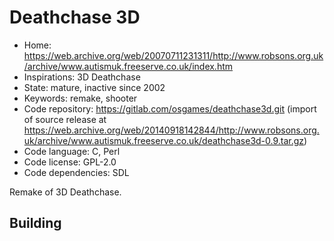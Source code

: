 # Deathchase 3D

- Home: https://web.archive.org/web/20070711231311/http://www.robsons.org.uk/archive/www.autismuk.freeserve.co.uk/index.htm
- Inspirations: 3D Deathchase
- State: mature, inactive since 2002
- Keywords: remake, shooter
- Code repository: https://gitlab.com/osgames/deathchase3d.git (import of source release at https://web.archive.org/web/20140918142844/http://www.robsons.org.uk/archive/www.autismuk.freeserve.co.uk/deathchase3d-0.9.tar.gz)
- Code language: C, Perl
- Code license: GPL-2.0
- Code dependencies: SDL

Remake of 3D Deathchase.

## Building
